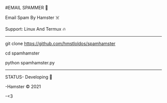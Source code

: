 #EMAIL SPAMMER 🤑

Email Spam By Hamster ☠️

Support: Linux And Termux 🔥

---------------------------------------------------
git clone https://github.com/hmstloldos/spamhamster

cd spamhamster

python spamhamster.py

---------------------------------------------------
STATUS- Developing 👤

-Hamster © 2021

-<3

